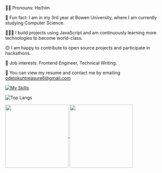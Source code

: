 🥷🏾 Pronouns: He/him

🤖 Fun fact: I am in my 3rd year at Bowen University, where I am currently studying Computer Science.

👨🏾‍💻 I build projects using JavaScript and am continuously learning more technologies to become world-class.

😊 I am happy to contribute to open source projects and participate in hackathons.

💼 Job interests: Frontend Engineer, Technical Writing.

🚀 You can view my resume and contact me by emailing odetokuntreasure6@gmail.com


  
[![My Skills](https://skillicons.dev/icons?i=html,css,js,tailwind,astro,git,github)](https://skillicons.dev)
  
![Top Langs](https://github-readme-stats.vercel.app/api/top-langs/?username=Oluwatobiiiiii&layout=compact)


<a href="https://github.com/Oluwatobiiiiii/github-readme-stats">
  <img height=200 align="center" src="https://github-readme-stats.vercel.app/api?username=Oluwatobiiiiii&show_icons=true&theme=radical" />
</a>
<a href="https://github.com/Oluwatobiiiiii/convoychat">
  <img height=200 align="center" src="https://streak-stats.demolab.com/?user=Oluwatobiiiiii&theme=dark)](https://git.io/streak-stats" />
</a>
